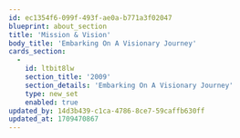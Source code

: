 ```yaml
---
id: ec1354f6-099f-493f-ae0a-b771a3f02047
blueprint: about_section
title: 'Mission & Vision'
body_title: 'Embarking On A Visionary Journey'
cards_section:
  -
    id: ltbit8lw
    section_title: '2009'
    section_details: 'Embarking On A Visionary Journey'
    type: new_set
    enabled: true
updated_by: 14d3b439-c1ca-4786-8ce7-59caffb630ff
updated_at: 1709470867
---
```

